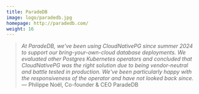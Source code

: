 ```yaml
---
title: ParadeDB
image: logo/paradedb.jpg
homepage: http://paradedb.com/
weight: 16
---
```


> _At ParadeDB, we've been using CloudNativePG since summer 2024 to support our bring-your-own-cloud database deployments. We evaluated other Postgres Kubernetes operators and concluded that CloudNativePG was the right solution due to being vendor-neutral and battle tested in production. We've been particularly happy with the responsiveness of the operator and have not looked back since._
\
— Philippe Noël, Co-founder & CEO ParadeDB